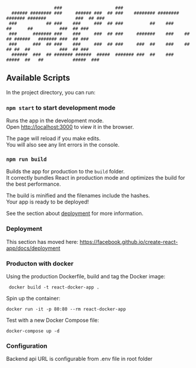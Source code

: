 ```
                  ###                    ###                                                           
  ###### ######## ###     ###### ###  ## ###    ######## ######## ####### #######           ###  ## ###
 ###           ## ###    ###     ###  ## ###          ##    ###         ##      ##          ###  ## ###
 ###      ####### ###    ###     ###  ## ###     #######    ###    ##   ## ######   ####### ###  ## ###
 ###      ###  ## ###    ###     ###  ## ###     ###  ##    ###    ##   ## ##  ##           ###  ## ###
  ######  ###  ## ####### ######  #####  ####### ###  ##    ###     #####  ##   ##           #####  ###
```

## Available Scripts

In the project directory, you can run:

### `npm start` to start development mode

Runs the app in the development mode.<br />
Open [http://localhost:3000](http://localhost:3000) to view it in the browser.

The page will reload if you make edits.<br />
You will also see any lint errors in the console.

### `npm run build`

Builds the app for production to the `build` folder.<br />
It correctly bundles React in production mode and optimizes the build for the best performance.

The build is minified and the filenames include the hashes.<br />
Your app is ready to be deployed!

See the section about [deployment](https://facebook.github.io/create-react-app/docs/deployment) for more information.

### Deployment

This section has moved here: https://facebook.github.io/create-react-app/docs/deployment

### Producton with docker

Using the production Dockerfile, build and tag the Docker image:
```
 docker build -t react-docker-app .
```
Spin up the container:
```
docker run -it -p 80:80 --rm react-docker-app
```

Test with a new Docker Compose file:

```
docker-compose up -d
```

### Configuration
Backend api URL is configurable from .env file in root folder
